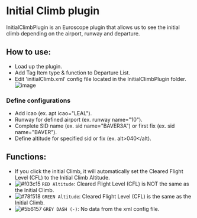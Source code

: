 # Initial Climb plugin
InitialClimbPlugin is an Euroscope plugin that allows us to see the initial climb depending on the airport, runway and departure.

## How to use:
- Load up the plugin.
- Add Tag Item type & function to Departure List.
- Edit 'initialClimb.xml' config file located in the InitialClimbPlugin folder.
![image](https://user-images.githubusercontent.com/68125167/133853455-9ffd44e3-5ebc-46a8-bfe5-a9328ebc1e82.png)

### Define configurations
- Add icao (ex. apt icao="LEAL").
- Runway for defined airport (ex. runway name="10").
- Complete SID name (ex. sid name="BAVER3A") or first fix (ex. sid name="BAVER").
- Define altitude for specified sid or fix (ex. alt>040</alt).

## Functions:
- If you click the initial Climb, it will automatically set the Cleared Flight Level (CFL) to the Initial Climb Altitude.
- ![#f03c15](https://via.placeholder.com/15/f03c15/000000?text=+) `RED Altitude`: Cleared Flight Level (CFL) is NOT the same as the Initial Climb.
- ![#78f518](https://via.placeholder.com/15/78f518/000000?text=+) `GREEN Altitude`: Cleared Flight Level (CFL) is the same as the Initial Climb.
- ![#5b6157](https://via.placeholder.com/15/5b6157/000000?text=+) `GREY DASH (-)`: No data from the xml config file.
